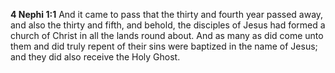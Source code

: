 **4 Nephi 1:1** And it came to pass that the thirty and fourth year passed away, and also the thirty and fifth, and behold, the disciples of Jesus had formed a church of Christ in all the lands round about. And as many as did come unto them and did truly repent of their sins were baptized in the name of Jesus; and they did also receive the Holy Ghost.

